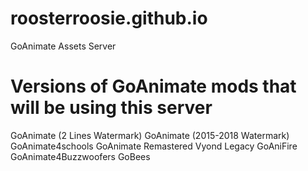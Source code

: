 # roosterroosie.github.io
 GoAnimate Assets Server
 
# Versions of GoAnimate mods that will be using this server
 GoAnimate (2 Lines Watermark)
 GoAnimate (2015-2018 Watermark)
 GoAnimate4schools
 GoAnimate Remastered
 Vyond Legacy
 GoAniFire
 GoAnimate4Buzzwoofers
 GoBees
